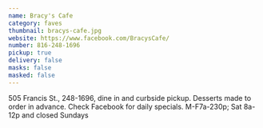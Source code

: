 ```yaml
---
name: Bracy's Cafe
category: faves
thumbnail: bracys-cafe.jpg
website: https://www.facebook.com/BracysCafe/
number: 816-248-1696
pickup: true
delivery: false
masks: false
masked: false
---
```

505 Francis St., 248-1696, dine in and curbside pickup. Desserts made to order in advance. Check Facebook for daily specials. M-F7a-230p; Sat 8a-12p and closed Sundays
